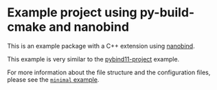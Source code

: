 # Example project using py-build-cmake and nanobind

This is an example package with a C++ extension using
[nanobind](https://github.com/wjakob/nanobind).

This example is very similar to the [pybind11-project](../pybind11-project/)
example.

For more information about the file structure and the configuration files,
please see the [`minimal` example](../minimal).
